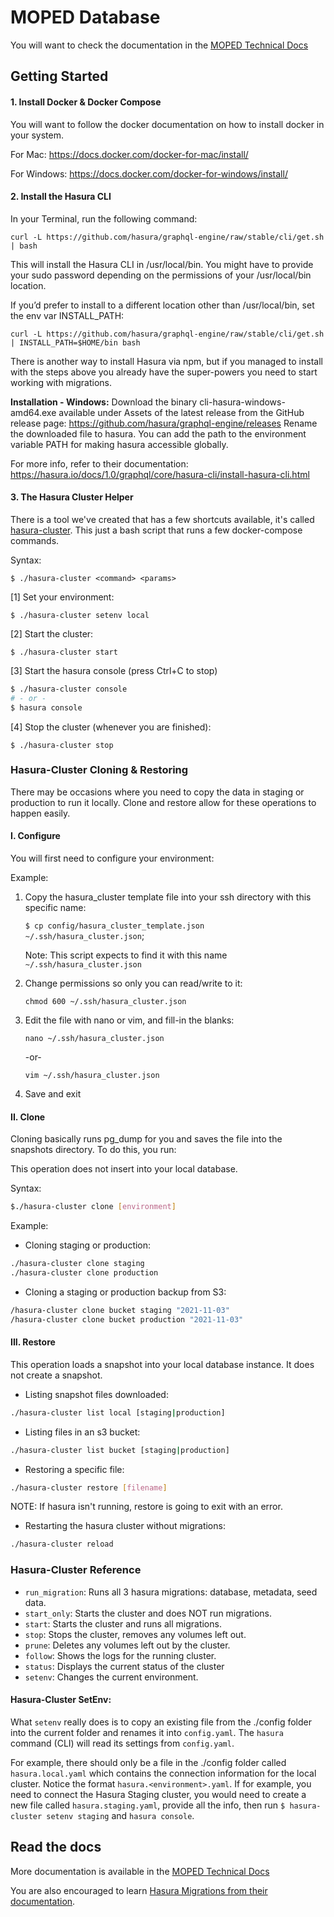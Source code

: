 # MOPED Database

You will want to check the documentation in the [MOPED Technical Docs](https://app.gitbook.com/@atd-dts/s/moped-technical-docs/dev-guides/hasura-migrations)

## Getting Started

#### 1. Install Docker & Docker Compose

You will want to follow the docker documentation on how to install docker in your system.

For Mac: https://docs.docker.com/docker-for-mac/install/

For Windows: https://docs.docker.com/docker-for-windows/install/

#### 2. Install the Hasura CLI

In your Terminal, run the following command:

```
curl -L https://github.com/hasura/graphql-engine/raw/stable/cli/get.sh | bash
```

This will install the Hasura CLI in /usr/local/bin. You might have to provide your sudo password depending on the permissions of your /usr/local/bin location.

If you’d prefer to install to a different location other than /usr/local/bin, set the env var INSTALL_PATH:

```
curl -L https://github.com/hasura/graphql-engine/raw/stable/cli/get.sh | INSTALL_PATH=$HOME/bin bash
```

There is another way to install Hasura via npm, but if you managed to install with the steps above you already have the super-powers you need to start working with migrations.

**Installation - Windows:** Download the binary cli-hasura-windows-amd64.exe available under Assets of the latest release from the GitHub release page: https://github.com/hasura/graphql-engine/releases
Rename the downloaded file to hasura. You can add the path to the environment variable PATH for making hasura accessible globally.

For more info, refer to their documentation:
https://hasura.io/docs/1.0/graphql/core/hasura-cli/install-hasura-cli.html

#### 3. The Hasura Cluster Helper

There is a tool we've created that has a few shortcuts available, it's called [hasura-cluster](https://github.com/cityofaustin/atd-moped/blob/main/moped-database/hasura-cluster).
This just a bash script that runs a few docker-compose commands.

Syntax:

```
$ ./hasura-cluster <command> <params>
```

[1] Set your environment:
```
$ ./hasura-cluster setenv local
```

[2] Start the cluster:

```
$ ./hasura-cluster start
```

[3] Start the hasura console (press Ctrl+C to stop)

```bash
$ ./hasura-cluster console
# - or -
$ hasura console
```

[4] Stop the cluster (whenever you are finished):

```
$ ./hasura-cluster stop
```

### Hasura-Cluster Cloning & Restoring

There may be occasions where you need to copy the data in staging or production to run it locally. Clone and restore allow for these operations to happen easily.

#### I. Configure

You will first need to configure your environment:

Example:

1. Copy the hasura_cluster template file into your ssh directory with this specific name:

   `$ cp config/hasura_cluster_template.json ~/.ssh/hasura_cluster.json`;

   Note: This script expects to find it with this name `~/.ssh/hasura_cluster.json`

2. Change permissions so only you can read/write to it:

   `chmod 600 ~/.ssh/hasura_cluster.json`

3. Edit the file with nano or vim, and fill-in the blanks:

   `nano ~/.ssh/hasura_cluster.json`

   -or-

   `vim ~/.ssh/hasura_cluster.json`

4. Save and exit

#### II. Clone

Cloning basically runs pg_dump for you and saves the file into the snapshots directory. To do this, you run:

This operation does not insert into your local database.

Syntax:

```bash
$./hasura-cluster clone [environment]
```

Example:

- Cloning staging or production:

```bash
./hasura-cluster clone staging
./hasura-cluster clone production
```


- Cloning a staging or production backup from S3:

```bash
/hasura-cluster clone bucket staging "2021-11-03"
/hasura-cluster clone bucket production "2021-11-03"
```



#### III. Restore

This operation loads a snapshot into your local database instance. It does not create a snapshot.

- Listing snapshot files downloaded:

```bash
./hasura-cluster list local [staging|production]
```

- Listing files in an s3 bucket:

```bash
./hasura-cluster list bucket [staging|production]
```

- Restoring a specific file:

```bash
./hasura-cluster restore [filename]
```

NOTE: If hasura isn't running, restore is going to exit with an error.

- Restarting the hasura cluster without migrations:

```bash
./hasura-cluster reload
```
### Hasura-Cluster Reference

- `run_migration`: Runs all 3 hasura migrations: database, metadata, seed data. 
- `start_only`: Starts the cluster and does NOT run migrations.
- `start`: Starts the cluster and runs all migrations.
- `stop`: Stops the cluster, removes any volumes left out.
- `prune`: Deletes any volumes left out by the cluster. 
- `follow`: Shows the logs for the running cluster.
- `status`: Displays the current status of the cluster
- `setenv`: Changes the current environment.

#### Hasura-Cluster SetEnv: 

What `setenv` really does is to copy an existing file from the ./config folder into
the current folder and renames it into `config.yaml`. The `hasura` command (CLI) will
read its settings from `config.yaml`.

For example, there should only be a file in the ./config folder called `hasura.local.yaml`
which contains the connection information for the local cluster. Notice the format
`hasura.<environment>.yaml`. If for example, you need to connect the Hasura Staging cluster, 
you would need to create a new file called `hasura.staging.yaml`, provide all the info, 
then run `$ hasura-cluster setenv staging` and `hasura console`.


## Read the docs

More documentation is available in the [MOPED Technical Docs](https://app.gitbook.com/@atd-dts/s/moped-technical-docs/dev-guides/hasura-migrations)

You are also encouraged to learn [Hasura Migrations from their documentation](https://hasura.io/docs/1.0/graphql/core/migrations/index.html). 
